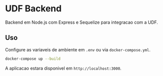 # UDF Backend

Backend em Node.js com Express e Sequelize para integracao com a UDF.

## Uso

Configure as variaveis de ambiente em `.env` ou via `docker-compose.yml`.

```bash
docker-compose up --build
```

A aplicacao estara disponivel em `http://localhost:3000`.
